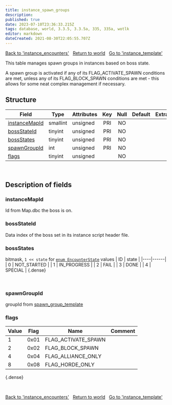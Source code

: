 ```yaml
---
title: instance_spawn_groups
description: 
published: true
date: 2023-07-10T23:36:33.215Z
tags: database, world, 3.3.5, 3.3.5a, 335, 335a, wotlk
editor: markdown
dateCreated: 2021-08-30T22:05:55.707Z
---
```


<a href="https://trinitycore.info/en/database/335/world/instance_encounters" class="mt-5 v-btn v-btn--depressed v-btn--flat v-btn--outlined theme--light v-size--default darkblue--text text--lighten-3"><span class="v-btn__content"><i aria-hidden="true" class="v-icon notranslate v-icon--left mdi mdi-arrow-left theme--light"></i><span>Back to 'instance_encounters'</span></span></a>&nbsp;&nbsp;&nbsp;<a href="https://trinitycore.info/en/database/335/world/home" class="mt-5 v-btn v-btn--depressed v-btn--flat v-btn--outlined theme--light v-size--default darkblue--text text--lighten-3"><span class="v-btn__content"><i aria-hidden="true" class="v-icon notranslate v-icon--left mdi mdi-home-outline theme--light"></i><span>Return to world</span></span></a>&nbsp;&nbsp;&nbsp;<a href="https://trinitycore.info/en/database/335/world/instance_template" class="mt-5 v-btn v-btn--depressed v-btn--flat v-btn--outlined theme--light v-size--default darkblue--text text--lighten-3"><span class="v-btn__content"><span>Go to 'instance_template'</span><i aria-hidden="true" class="v-icon notranslate v-icon--right mdi mdi-arrow-right theme--light"></i></span></a>

This table manages spawn groups in instances based on boss state.

A spawn group is activated if any of its FLAG_ACTIVATE_SPAWN conditions are met, unless any of its FLAG_BLOCK_SPAWN conditions are met - this allows for some neat complex management if necessary.

## Structure

| Field | Type | Attributes | Key | Null | Default | Extra | Comment |
| --- | --- | --- | :---: | :---: | --- | --- | --- |
| [instanceMapId](#instancemapid) | smallint | unsigned | PRI | NO |  |  |  |
| [bossStateId](#bossstateid) | tinyint | unsigned | PRI | NO |  |  |  |
| [bossStates](#bossstates) | tinyint | unsigned | PRI | NO |  |  |  |
| [spawnGroupId](#spawngroupid) | int | unsigned | PRI | NO |  |  |  |
| [flags](#flags) | tinyint | unsigned |  | NO |  |  |  |
&nbsp;
## Description of fields

### instanceMapId
Id from Map.dbc the boss is on. 
&nbsp;

### bossStateId
Data index of the boss set in its instance script header file.
&nbsp;

### bossStates
bitmask, `1 << state` for [`enum EncounterState`](https://github.com/TrinityCore/TrinityCore/tree/3.3.5/src/server/game/Instances/InstanceScript.h) values
| ID | state |
|----|------|
| 0 | NOT_STARTED |
| 1 | IN_PROGRESS |
| 2 | FAIL |
| 3 | DONE |
| 4 | SPECIAL |
{.dense}

&nbsp;

### spawnGroupId
groupId from [spawn_group_template](../world/spawn_group_template#groupid)
&nbsp;

### flags
| Value | Flag | Name | Comment |
|-------|------|------|---------|
| 1 | 0x01 | FLAG_ACTIVATE_SPAWN |  |
| 2 | 0x02 | FLAG_BLOCK_SPAWN |  |
| 4 | 0x04 | FLAG_ALLIANCE_ONLY |  |
| 8 | 0x08 | FLAG_HORDE_ONLY |  |
{.dense}

&nbsp;

<a href="https://trinitycore.info/en/database/335/world/instance_encounters" class="mt-5 v-btn v-btn--depressed v-btn--flat v-btn--outlined theme--light v-size--default darkblue--text text--lighten-3"><span class="v-btn__content"><i aria-hidden="true" class="v-icon notranslate v-icon--left mdi mdi-arrow-left theme--light"></i><span>Back to 'instance_encounters'</span></span></a>&nbsp;&nbsp;&nbsp;<a href="https://trinitycore.info/en/database/335/world/home" class="mt-5 v-btn v-btn--depressed v-btn--flat v-btn--outlined theme--light v-size--default darkblue--text text--lighten-3"><span class="v-btn__content"><i aria-hidden="true" class="v-icon notranslate v-icon--left mdi mdi-home-outline theme--light"></i><span>Return to world</span></span></a>&nbsp;&nbsp;&nbsp;<a href="https://trinitycore.info/en/database/335/world/instance_template" class="mt-5 v-btn v-btn--depressed v-btn--flat v-btn--outlined theme--light v-size--default darkblue--text text--lighten-3"><span class="v-btn__content"><span>Go to 'instance_template'</span><i aria-hidden="true" class="v-icon notranslate v-icon--right mdi mdi-arrow-right theme--light"></i></span></a>
